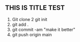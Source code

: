## THIS IS TITLE TEST

1.  Git clone
    2 git init
2.  git add .
3.  git commit -am "make it better"
4.  git push origin main

